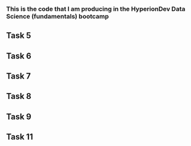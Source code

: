 ### This is the code that I am producing in the HyperionDev Data Science (fundamentals) bootcamp

## Task 5

## Task 6

## Task 7 

## Task 8 

## Task 9

## Task 11

